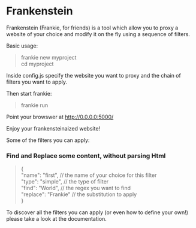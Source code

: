 # Frankenstein
Frankenstein (Frankie, for friends) is a tool which allow you to proxy a website of your choice and modify it on the fly using a sequence of filters. 

Basic usage:

> frankie new myproject  
> cd myproject

Inside config.js specify the website you want to proxy and the chain of filters you want to apply.  

Then start frankie:

> frankie run

Point your browswer at http://0.0.0.0:5000/  

Enjoy your frankensteinaized website!

Some of the filters you can apply:

### Find and Replace some content, without parsing Html
>  {  
>    "name": "first",        // the name of your choice for this filter  
>    "type": "simple",       // the type of filter  
>    "find": "World",        // the regex you want to find  
>    "replace": "Frankie"    // the substitution to apply  
>  }  

To discover all the filters you can apply (or even how to define your own!) please take a look at the documentation.
